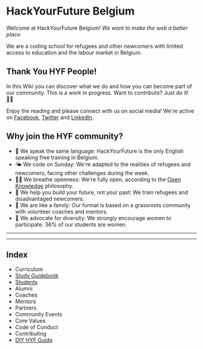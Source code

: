 # HackYourFuture Belgium

Welcome at HackYourFuture Belgium!
*We want to make the web a better place.*

We are a coding school for refugees and other newcomers with limited access to education and the labour market in Belgium.


## Thank You HYF People!

In this Wiki you can discover what we do and how you can become part of our community. This is a work in progress. Want to contribute? Just do it! 💪🏽

Enjoy the reading and please connect with us on social media! We're active on [Facebook](https://https://www.facebook.com/HackYFutureBE/), [Twitter](https://twitter.com/HackYFutureBE) and [LinkedIn](https://www.linkedin.com/company/hackyourfuture-belgium/).

## Why join the HYF community?

- 💬 We speak the same language: HackYourFuture is the only English speaking free training in Belgium.
- 🌤 We code on Sunday: We're adapted to the realities of refugees and newcomers, facing other challenges during the week.
- 👐🏼 We breathe openness: We're fully open, according to the [Open Knowledge](http://be.okfn.org/) philosophy.
- 🚀 We help you build your future, not your past: We train refugees and disadvantaged newcomers.
- 🧡 We are like a family: Our format is based on a grassroots community with volunteer coaches and mentors.
- 🧕 We advocate for diversity: We strongly encourage women to participate. 36% of our students are women.

---
---

## Index
* Curriculum
* [Study Guidebook](https://study.hackyourfuture.be/)
* [Students](https://home.hackyourfuture.be/students)
* Alumni
* Coaches
* Mentors
* Partners
* Community Events
* Core Values
* Code of Conduct
* Contributing
* [DIY HYF Guide](https://diy.hackyourfuture.be/)


